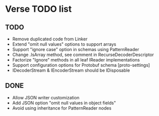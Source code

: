 Verse TODO list
===============

TODO
----

- Remove duplicated code from Linker
- Extend "omit null values" options to support arrays
- Support "ignore case" option in schemas using PatternReader
- Change .IsArray method, see comment in RecurseDecoderDescriptor
- Factorize "Ignore" methods in all leaf IReader implementations
- Support configuration options for Protobuf schema [proto-settings]
- IDecoderStream & IEncoderStream should be IDisposable

DONE
----

- Allow JSON writer customization
- Add JSON option "omit null values in object fields"
- Avoid using inheritance for PatternReader nodes

